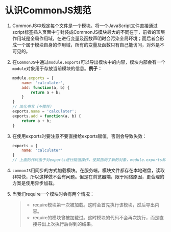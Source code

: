 # 认识CommonJS规范

1. CommonJS中规定每个文件是一个模块。将一个JavaScript文件直接通过script标签插入页面中与封装成CommonJS模块最大的不同在于，前者的顶层作用域是全局作用域，在进行变量及函数声明时会污染全局环境；而后者会形成一个属于模块自身的作用域，所有的变量及函数只有自己能访问，对外是不可见的。

2. 在`CommonJS`中通过`module.exports`可以导出模块中的内容，模块内部会有一个`module`对象用于存放当前模块的信息。**例子：**

   ```javascript
   module.exports = {
       name: 'calculater',
       add: function(a, b) {
           return a + b;
       }
   }
   // 简化书写（不推荐）
   exports.name = 'calculater';
   exports.add = function(a, b) {
       return a + b;
   }
   ```

3. 在使用exports时要注意不要直接给exports赋值，否则会导致失效：

   ```javascript
   exports = {
       name: 'calculater'
   }
   // 上面的代码由于对exports进行赋值操作，使其指向了新的对象，module.exports却仍然是原来的空对象，因此name属性并不会被导出。
   ```

4. `commonJS`用同步的方式加载模块。在服务端，模块文件都存在本地磁盘，读取非常快，所以这样做不会有问题。但是在浏览器端，限于网络原因，更合理的方案是使用异步加载。

5. 当我们require一个模块时会有两个情况：

   > - require模块第一次被加载。这时会首先执行该模块，然后导出内容。
   > - require的模块曾被加载过。这时模块的代码不会再次执行，而是直接导出上次执行后得到的结果。

   